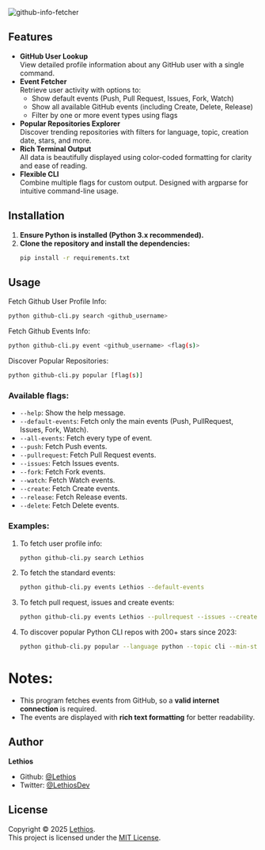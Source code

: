 ![github-info-fetcher](https://socialify.git.ci/Lethios/github-info-fetcher/image?custom_description=Easily+fetch+GitHub+user+profiles+and+event+history+right+from+your+terminal.&description=1&language=1&name=1&owner=1&pattern=Formal+Invitation&theme=Auto)

## Features
- **GitHub User Lookup**  
  View detailed profile information about any GitHub user with a single command.
- **Event Fetcher**  
  Retrieve user activity with options to:
  - Show default events (Push, Pull Request, Issues, Fork, Watch)
  - Show all available GitHub events (including Create, Delete, Release)
  - Filter by one or more event types using flags
- **Popular Repositories Explorer**  
  Discover trending repositories with filters for language, topic, creation date, stars, and more.
- **Rich Terminal Output**  
  All data is beautifully displayed using color-coded formatting for clarity and ease of reading.
- **Flexible CLI**  
  Combine multiple flags for custom output. Designed with argparse for intuitive command-line usage.
  
## Installation
1. **Ensure Python is installed (Python 3.x recommended).**
2. **Clone the repository and install the dependencies:**
   ```bash
   pip install -r requirements.txt
   ```

## Usage
Fetch Github User Profile Info:
```bash
python github-cli.py search <github_username>
```
Fetch Github Events Info:
```bash
python github-cli.py event <github_username> <flag(s)>
```
Discover Popular Repositories:
```bash
python github-cli.py popular [flag(s)]
```

### Available flags:
- `--help`: Show the help message.
- `--default-events`: Fetch only the main events (Push, PullRequest, Issues, Fork, Watch).
- `--all-events`: Fetch every type of event.
- `--push`: Fetch Push events.
- `--pullrequest`: Fetch Pull Request events.
- `--issues`: Fetch Issues events.
- `--fork`: Fetch Fork events.
- `--watch`: Fetch Watch events.
- `--create`: Fetch Create events.
- `--release`: Fetch Release events.
- `--delete`: Fetch Delete events.

### Examples:
1. To fetch user profile info:
   ```bash
   python github-cli.py search Lethios
   ```
2. To fetch the standard events:
   ```bash
   python github-cli.py events Lethios --default-events
   ```
3. To fetch pull request, issues  and create events:
   ```bash
   python github-cli.py events Lethios --pullrequest --issues --create
   ```
4. To discover popular Python CLI repos with 200+ stars since 2023:
   ```bash
   python github-cli.py popular --language python --topic cli --min-stars 200 --since 2023-01-01
   ``` 

# Notes:
- This program fetches events from GitHub, so a **valid internet connection** is required.
- The events are displayed with **rich text formatting** for better readability.

## Author

**Lethios**
- Github: [@Lethios](https://github.com/Lethios)
- Twitter: [@LethiosDev](https://x.com/LethiosDev)

## License

Copyright © 2025 [Lethios](https://github.com/Lethios).  
This project is licensed under the [MIT License](LICENSE).
